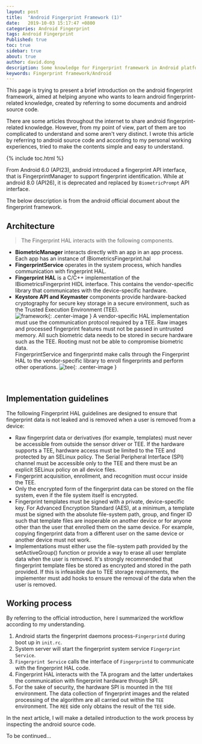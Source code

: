 ```yaml
---
layout: post
title:  "Android Fingerprint Framework (1)"
date:   2019-10-03 15:17:47 +0800
categories: Android Fingerprint
tags: Android Fingerprint
Published: true
toc: true
sidebar: true
about: true
author: david.dong
description: Some knowledge for Fingerprint framework in Android platform.
keywords: Fingerprint framework/Android
---
```

This page is trying to present a brief introduction on the android fingerprint framework, aimed at helping anyone who wants to learn android fingerprint-related knowledge, created by referring to some documents and android source code. 

There are some articles throughout the internet to share android fingerprint-related knowledge. However, from my point of view, part of them are too complicated to understand and some aren't very distinct. I wrote this article by referring to android source code and according to my personal working experiences, tried to make the contents simple and easy to understand. 

{% include toc.html %}

From Android 6.0 (API23), android introduced a fingerprint API interface, that is FingerprintManager to support fingerprint identification. While at android 8.0 (API26), it is deprecated and replaced by `BiometricPrompt` API interface.

The below description is from the android official document about the fingerprint framework.

## Architecture
> The Fingerprint HAL interacts with the following components.
+ **BiometricManager** interacts directly with an app in an app process. Each app has an instance of IBiometricsFingerprint.hal
+ **FingerprintService** operates in the system process, which handles communication with fingerprint HAL.
+ **Fingerprint HAL** is a C/C++ implementation of the IBiometricsFingerprint HIDL interface. This contains the vendor-specific library that communicates with the device-specific hardware.
+ **Keystore API and Keymaster** components provide hardware-backed cryptography for secure key storage in a secure environment, such as the Trusted Execution Environment (TEE).    
![framework]({{site.cdn_baseurl}}/assets/image/android-fingerprint-framework-framework.png){: .center-image }
A vendor-specific HAL implementation must use the communication protocol required by a TEE. Raw images and processed fingerprint features must not be passed in untrusted memory. All such biometric data needs to be stored in secure hardware such as the TEE. Rooting must not be able to compromise biometric data.   
FingerprintService and fingerprintd make calls through the Fingerprint HAL to the vendor-specific library to enroll fingerprints and perform other operations.
![tee]({{site.cdn_baseurl}}/assets/image/android-fingerprint-framework-tee.png){: .center-image }      
<br/><br/>



## Implementation guidelines
The following Fingerprint HAL guidelines are designed to ensure that fingerprint data is not leaked and is removed when a user is removed from a device:   
+ Raw fingerprint data or derivatives (for example, templates) must never be accessible from outside the sensor driver or TEE. If the hardware supports a TEE, hardware access must be limited to the TEE and protected by an SELinux policy. The Serial Peripheral Interface (SPI) channel must be accessible only to the TEE and there must be an explicit SELinux policy on all device files.
+ Fingerprint acquisition, enrollment, and recognition must occur inside the TEE.
+ Only the encrypted form of the fingerprint data can be stored on the file system, even if the file system itself is encrypted.
+ Fingerprint templates must be signed with a private, device-specific key. For Advanced Encryption Standard (AES), at a minimum, a template must be signed with the absolute file-system path, group, and finger ID such that template files are inoperable on another device or for anyone other than the user that enrolled them on the same device. For example, copying fingerprint data from a different user on the same device or another device must not work.
+ Implementations must either use the file-system path provided by the 
setActiveGroup() function or provide a way to erase all user template data when the user is removed. It's strongly recommended that fingerprint template files be stored as encrypted and stored in the path provided. If this is infeasible due to TEE storage requirements, the implementer must add hooks to ensure the removal of the data when the user is removed.

## Working process
By referring to the official introduction, here I summarized the workflow according to my understanding.

1. Android starts the fingerprint daemons process-`Fingerprintd` during boot up in `init.rc`.            
2. System server will start the fingerprint system service `Fingerprint Service`.
3. `Fingerprint Service` calls the interface of `Fingerprintd` to communicate with the fingerprint HAL code. 
4. Fingerprint HAL interacts with the TA program and the latter undertakes the communication with fingerprint hardware through SPI. 
5. For the sake of security, the hardware SPI is mounted in the `TEE` environment. The data collection of fingerprint images and the related processing of the algorithm are all carried out within the `TEE` environment. The `REE` side only obtains the result of the `TEE` side.

In the next article, I will make a detailed introduction to the work process by inspecting the android source code.

To be continued...
